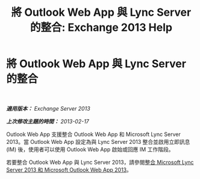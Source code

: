 ﻿---
title: '將 Outlook Web App 與 Lync Server 的整合: Exchange 2013 Help'
TOCTitle: 將 Outlook Web App 與 Lync Server 的整合
ms:assetid: 3aef7838-461b-4955-a62a-f30a9e02e20e
ms:mtpsurl: https://technet.microsoft.com/zh-tw/library/JJ983446(v=EXCHG.150)
ms:contentKeyID: 52062534
ms.date: 01/01/2018
mtps_version: v=EXCHG.150
ms.translationtype: HT
---

# 將 Outlook Web App 與 Lync Server 的整合

 

_**適用版本：** Exchange Server 2013_

_**上次修改主題的時間：** 2013-02-17_

Outlook Web App 支援整合 Outlook Web App 和 Microsoft Lync Server 2013。當 Outlook Web App 設定為與 Lync Server 2013 整合並啟用立即訊息 (IM) 後，使用者可以使用 Outlook Web App 啟始或回應 IM 工作階段。

若要整合 Outlook Web App 與 Lync Server 2013，請參閱[整合 Microsoft Lync Server 2013 和 Microsoft Outlook Web App 2013](https://go.microsoft.com/fwlink/p/?linkid=280418)。

